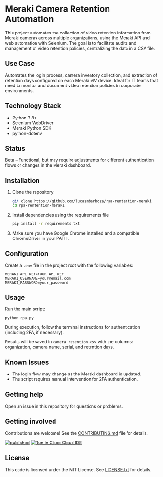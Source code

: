# Meraki Camera Retention Automation

This project automates the collection of video retention information from Meraki cameras across multiple organizations, using the Meraki API and web automation with Selenium. The goal is to facilitate audits and management of video retention policies, centralizing the data in a CSV file.

## Use Case

Automates the login process, camera inventory collection, and extraction of retention days configured on each Meraki MV device. Ideal for IT teams that need to monitor and document video retention policies in corporate environments.

## Technology Stack

- Python 3.8+
- Selenium WebDriver
- Meraki Python SDK
- python-dotenv

## Status

Beta – Functional, but may require adjustments for different authentication flows or changes in the Meraki dashboard.

## Installation

1. Clone the repository:

   ```bash
   git clone https://github.com/lucasmbarboza/rpa-rentention-meraki
   cd rpa-rentention-meraki
   ```

2. Install dependencies using the requirements file:

   ```bash
   pip install -r requirements.txt
   ```

3. Make sure you have Google Chrome installed and a compatible ChromeDriver in your PATH.

## Configuration

Create a `.env` file in the project root with the following variables:

```env
MERAKI_API_KEY=YOUR_API_KEY
MERAKI_USERNAME=your@email.com
MERAKI_PASSWORD=your_password
```

## Usage

Run the main script:

```bash
python rpa.py
```

During execution, follow the terminal instructions for authentication (including 2FA, if necessary).

Results will be saved in `camera_retention.csv` with the columns: organization, camera name, serial, and retention days.

## Known Issues

- The login flow may change as the Meraki dashboard is updated.
- The script requires manual intervention for 2FA authentication.

## Getting help

Open an issue in this repository for questions or problems.

## Getting involved

Contributions are welcome! See the [CONTRIBUTING.md](./CONTRIBUTING.md) file for details.

[![published](https://static.production.devnetcloud.com/codeexchange/assets/images/devnet-published.svg)](https://developer.cisco.com/codeexchange/github/repo/lucasmbarboza/rpa-rentention-meraki)
[![Run in Cisco Cloud IDE](https://static.production.devnetcloud.com/codeexchange/assets/images/devnet-runable-icon.svg)](https://developer.cisco.com/codeexchange/devenv/lucasmbarboza/rpa-rentention-meraki/)
## License

This code is licensed under the MIT License. See [LICENSE.txt](./LICENSE.txt) for details.
